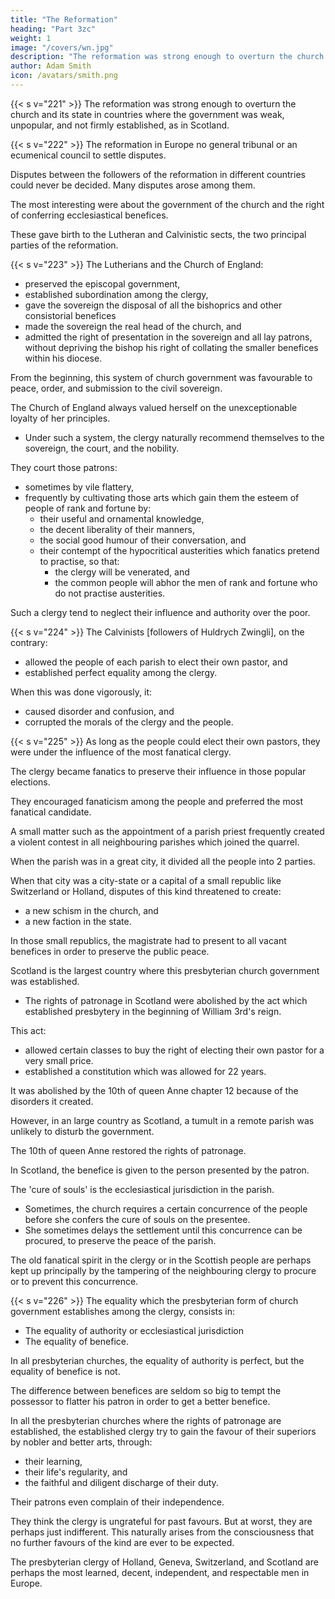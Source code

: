 ```yaml
---
title: "The Reformation"
heading: "Part 3zc"
weight: 1
image: "/covers/wn.jpg"
description: "The reformation was strong enough to overturn the church and its state where it was weak"
author: Adam Smith
icon: /avatars/smith.png
---
```




{{< s v="221" >}} The reformation was strong enough to overturn the church and its state<!--  which supported the church --> in countries where the government was weak, unpopular, and not firmly established, as in Scotland. 



{{< s v="222" >}} The reformation in Europe no general tribunal <!-- like that of the court of Rome --> or an ecumenical council to settle disputes.

Disputes between the followers of the reformation in different countries could never be decided.
Many disputes arose among them.

The most interesting were about the government of the church and the right of conferring ecclesiastical benefices.

These gave birth to the Lutheran and Calvinistic sects, the two principal parties of the reformation.



{{< s v="223" >}} The Lutherians and the Church of England:
- preserved the episcopal government,
- established subordination among the clergy,
- gave the sovereign the disposal of all the bishoprics and other consistorial benefices
- made the sovereign the real head of the church, and
- admitted the right of presentation in the sovereign and all lay patrons, without depriving the bishop his right of collating the smaller benefices within his diocese.

From the beginning, this system of church government was favourable to peace, order, and submission to the civil sovereign.

The Church of England always valued herself on the unexceptionable loyalty of her principles.
- Under such a system, the clergy naturally recommend themselves to the sovereign, the court, and the nobility.

They court those patrons:
- sometimes by vile flattery,
- frequently by cultivating those arts which gain them the esteem of people of rank and fortune by: 
  - their useful and ornamental knowledge,
  - the decent liberality of their manners,
  - the social good humour of their conversation, and
  - their contempt of the hypocritical austerities which fanatics pretend to practise, so that:
    - the clergy will be venerated, and
	- the common people will abhor the men of rank and fortune who do not practise austerities.

Such a clergy tend to neglect their influence and authority over the poor.

<!-- They are listened to, esteemed, and respected by their superiors.
But before their inferiors, they are frequently incapable of effectively defending their own moderate doctrines against the attacks of the most ignorant enthusiast. -->


{{< s v="224" >}} The Calvinists [followers of Huldrych Zwingli], on the contrary:
- allowed the people of each parish to elect their own pastor, and
- established perfect equality among the clergy.

When this was done vigorously, it:
- caused disorder and confusion, and
- corrupted the morals of the clergy and the people.

<!-- This produced perfectly agreeable effects. -->


{{< s v="225" >}} As long as the people could elect their own pastors, they were under the influence of the most fanatical clergy.

The clergy became fanatics to preserve their influence in those popular elections.

They encouraged fanaticism among the people and preferred the most fanatical candidate.

A small matter such as the appointment of a parish priest frequently created a violent contest in all neighbouring parishes which joined the quarrel.

When the parish was in a great city, it divided all the people into 2 parties.

When that city was a city-state or a capital of a small republic like Switzerland or Holland, disputes of this kind threatened to create:
- a new schism in the church, and
- a new faction in the state.

In those small republics, the magistrate had to present to all vacant benefices in order to preserve the public peace.

Scotland is the largest country where this presbyterian church government was established.
- The rights of patronage in Scotland were abolished by the act which established presbytery in the beginning of William 3rd's reign.

This act:
- allowed certain classes to buy the right of electing their own pastor for a very small price.
- established a constitution which was allowed for 22 years.

It was abolished by the 10th of queen Anne chapter 12 because of the disorders it created.

However, in an large country as Scotland, a tumult in a remote parish was unlikely to disturb the government.

The 10th of queen Anne restored the rights of patronage.

In Scotland, the benefice is given to the person presented by the patron.

The 'cure of souls' is the ecclesiastical jurisdiction in the parish.
- Sometimes, the church requires a certain concurrence of the people before she confers the cure of souls on the presentee.
- She sometimes delays the settlement until this concurrence can be procured, to preserve the peace of the parish.

The old fanatical spirit in the clergy or in the Scottish people are perhaps kept up principally by the tampering of the neighbouring clergy to procure or to prevent this concurrence.


{{< s v="226" >}} The equality which the presbyterian form of church government establishes among the clergy, consists in:
- The equality of authority or ecclesiastical jurisdiction
- The equality of benefice.

In all presbyterian churches, the equality of authority is perfect, but the equality of benefice is not.

The difference between benefices are seldom so big to tempt the possessor to flatter his patron in order to get a better benefice.

In all the presbyterian churches where the rights of patronage are established, the established clergy try to gain the favour of their superiors by nobler and better arts, through:
- their learning,
- their life's regularity, and
- the faithful and diligent discharge of their duty.

Their patrons even complain of their independence.

They think the clergy is ungrateful for past favours.
But at worst, they are perhaps just indifferent.
This naturally arises from the consciousness that no further favours of the kind are ever to be expected.

The presbyterian clergy of Holland, Geneva, Switzerland, and Scotland are perhaps the most learned, decent, independent, and respectable men in Europe.
